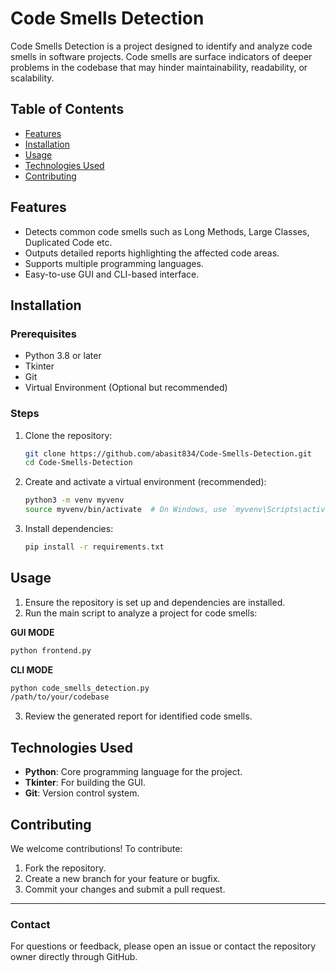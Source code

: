 # Code Smells Detection

Code Smells Detection is a project designed to identify and analyze code smells in software projects. Code smells are surface indicators of deeper problems in the codebase that may hinder maintainability, readability, or scalability.

## Table of Contents
- [Features](#features)
- [Installation](#installation)
- [Usage](#usage)
- [Technologies Used](#technologies-used)
- [Contributing](#contributing)


## Features
- Detects common code smells such as Long Methods, Large Classes, Duplicated Code etc.
- Outputs detailed reports highlighting the affected code areas.
- Supports multiple programming languages.
- Easy-to-use GUI and CLI-based interface.

## Installation

### Prerequisites
- Python 3.8 or later
- Tkinter
- Git
- Virtual Environment (Optional but recommended)

### Steps
1. Clone the repository:
   ```bash
   git clone https://github.com/abasit834/Code-Smells-Detection.git
   cd Code-Smells-Detection
   ```

2. Create and activate a virtual environment (recommended):
   ```bash
   python3 -m venv myvenv
   source myvenv/bin/activate  # On Windows, use `myvenv\Scripts\activate`
   ```

3. Install dependencies:
   ```bash
   pip install -r requirements.txt
   ```

## Usage

1. Ensure the repository is set up and dependencies are installed.
2. Run the main script to analyze a project for code smells:

**GUI MODE**
   ```bash
   python frontend.py
   ```

**CLI MODE**
   ```bash
   python code_smells_detection.py
   /path/to/your/codebase
   ```
3. Review the generated report for identified code smells.

## Technologies Used
- **Python**: Core programming language for the project.
- **Tkinter**: For building the GUI.
- **Git**: Version control system.

## Contributing
We welcome contributions! To contribute:
1. Fork the repository.
2. Create a new branch for your feature or bugfix.
3. Commit your changes and submit a pull request.

---

### Contact
For questions or feedback, please open an issue or contact the repository owner directly through GitHub.
